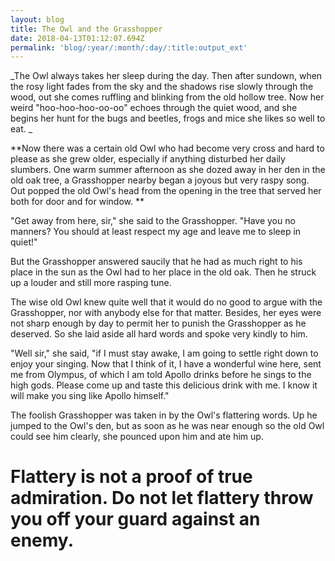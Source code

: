 ```yaml
---
layout: blog
title: The Owl and the Grasshopper
date: 2018-04-13T01:12:07.694Z
permalink: 'blog/:year/:month/:day/:title:output_ext'
---
```

_The Owl always takes her sleep during the day. Then after sundown, when the rosy light fades from the sky and the shadows rise slowly through the wood, out she comes ruffling and blinking from the old hollow tree. Now her weird "hoo-hoo-hoo-oo-oo" echoes through the quiet wood, and she begins her hunt for the bugs and beetles, frogs and mice she likes so well to eat._



**Now there was a certain old Owl who had become very cross and hard to please as she grew older, especially if anything disturbed her daily slumbers. One warm summer afternoon as she dozed away in her den in the old oak tree, a Grasshopper nearby began a joyous but very raspy song. Out popped the old Owl's head from the opening in the tree that served her both for door and for window.**



"Get away from here, sir," she said to the Grasshopper. "Have you no manners? You should at least respect my age and leave me to sleep in quiet!"



But the Grasshopper answered saucily that he had as much right to his place in the sun as the Owl had to her place in the old oak. Then he struck up a louder and still more rasping tune.



The wise old Owl knew quite well that it would do no good to argue with the Grasshopper, nor with anybody else for that matter. Besides, her eyes were not sharp enough by day to permit her to punish the Grasshopper as he deserved. So she laid aside all hard words and spoke very kindly to him.



"Well sir," she said, "if I must stay awake, I am going to settle right down to enjoy your singing. Now that I think of it, I have a wonderful wine here, sent me from Olympus, of which I am told Apollo drinks before he sings to the high gods. Please come up and taste this delicious drink with me. I know it will make you sing like Apollo himself."



 

The foolish Grasshopper was taken in by the Owl's flattering words. Up he jumped to the Owl's den, but as soon as he was near enough so the old Owl could see him clearly, she pounced upon him and ate him up.



# Flattery is not a proof of true admiration. Do not let flattery throw you off your guard against an enemy.
